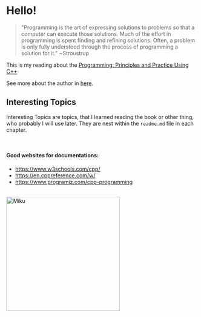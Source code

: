 # Hello!

> "Programming is the art of expressing solutions to problems so that a computer 
can execute those solutions. Much of the effort in programming is spent finding 
and refining solutions. Often, a problem is only fully understood through the 
process of programming a solution for it." ~Stroustrup

This is my reading about the [Programming: Principles and Practice Using C++](https://www.amazon.com/dp/B00KPTEH8C/)


See more about the author in [here](https://www.stroustrup.com/).
<br>

## Interesting Topics
Interesting Topics are topics, that I learned reading the book or other thing, who probably I will use later. They are nest within the `readme.md` file in each chapter.

<br>

#### Good websites for documentations:
- https://www.w3schools.com/cpp/
- https://en.cppreference.com/w/
- https://www.programiz.com/cpp-programming

<br>

<img src="https://cdn.donmai.us/original/3d/28/__hatsune_miku_vocaloid_drawn_by_panko_drive_co__3d28ed828a40e79166c2a1123654d7f4.jpg" width="300" alt="Miku">
